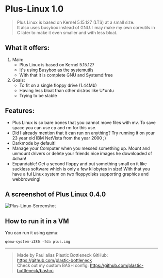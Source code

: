 # Plus-Linux 1.0

> Plus Linux is based on Kernel 5.15.127 (LTS) at a small size.   
> It also uses busybox instead of GNU. I may make my own coreutils in C later to make it even smaller and with less bloat.

## What it offers:
1. Main:
    - Plus Linux is based on Kernel 5.15.127
    - It's using Busybox as the systemutils
    - With that it is complete GNU and Systemd free
2. Goals:
    - To fit on a single floppy drive (1.44Mb)
    - Having less bloat than other distros like U*untu
    - Trying to be stable

## Features:
- Plus Linux is so bare bones that you cannot move files with mv. To save space you can use cp and rm for this use.
- Did I already mention that it can run on anything? Try running it on your 23 year old IBM NetVista from the year 2000 ;)
- Darkmode by default!
- Manage your Computer when you messed something up. Mount and unmount drivers or delete your friends nice images he downloaded of 4chan!
- Expandable! Get a second floppy and put something small on it like suckless software which is only a few kilobytes in size! With that you have a ful Linux system on two floppydisks supporting graphics and webbrowsing! 

## A screenshot of Plus Linux 0.4.0
![Plus-Linux-Screenshot](https://github.com/plastic-bottleneck/Plus-Linux/blob/main/Images/Plus-Linux-1.0.jpg)

## How to run it in a VM
You can run it using qemu:
```
qemu-system-i386 -fda plus.img
```
---

> Made by Paul alias Plastic Bottleneck GitHub: https://github.com/plastic-bottleneck  
> Check out my custom BASH config: https://github.com/plastic-bottleneck/bashrc
